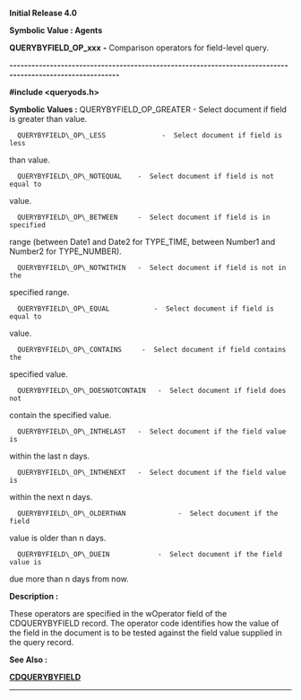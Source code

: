 




<!--
 /\* Font Definitions \*/
 @font-face
 {font-family:Helv;
 panose-1:2 11 6 4 2 2 2 3 2 4;}
@font-face
 {font-family:"Cambria Math";
 panose-1:2 4 5 3 5 4 6 3 2 4;}
 /\* Style Definitions \*/
 p.MsoNormal, li.MsoNormal, div.MsoNormal
 {margin-top:0cm;
 margin-right:0cm;
 margin-bottom:8.0pt;
 margin-left:0cm;
 line-height:107%;
 font-size:11.0pt;
 font-family:"Calibri",sans-serif;}
.MsoChpDefault
 {font-size:11.0pt;}
.MsoPapDefault
 {margin-bottom:8.0pt;
 line-height:107%;}
 /\* Page Definitions \*/
 @page WordSection1
 {size:612.0pt 792.0pt;
 margin:72.0pt 72.0pt 72.0pt 72.0pt;}
div.WordSection1
 {page:WordSection1;}
-->




**Initial Release 4.0**



**Symbolic Value : Agents**



**QUERYBYFIELD\_OP\_xxx** **-** Comparison
operators for field-level query.


**----------------------------------------------------------------------------------------------------------**



**#include <queryods.h>**


 **Symbolic Values :**      QUERYBYFIELD\_OP\_GREATER      -  Select document if field is
greater than value.  

  

      QUERYBYFIELD\_OP\_LESS              -  Select document if field is less
than value.  

  

      QUERYBYFIELD\_OP\_NOTEQUAL    -  Select document if field is not equal to
value.  

  

      QUERYBYFIELD\_OP\_BETWEEN     -  Select document if field is in specified
range (between Date1 and Date2 for TYPE\_TIME, between Number1 and Number2 for
TYPE\_NUMBER).  

  

      QUERYBYFIELD\_OP\_NOTWITHIN   -  Select document if field is not in the
specified range.  

  

      QUERYBYFIELD\_OP\_EQUAL           -  Select document if field is equal to
value.  

  

      QUERYBYFIELD\_OP\_CONTAINS     -  Select document if field contains the
specified value.  

  

      QUERYBYFIELD\_OP\_DOESNOTCONTAIN   -  Select document if field does not
contain the specified value.  

  

      QUERYBYFIELD\_OP\_INTHELAST   -  Select document if the field value is
within the last n days.  

  

      QUERYBYFIELD\_OP\_INTHENEXT   -  Select document if the field value is
within the next n days.  

  

      QUERYBYFIELD\_OP\_OLDERTHAN             -  Select document if the field
value is older than n days.  

  

      QUERYBYFIELD\_OP\_DUEIN            -  Select document if the field value is
due more than n days from now.  

  




**Description :**



These
operators are specified in the wOperator field of the CDQUERYBYFIELD record. 
The operator code identifies how the value of the field in the document is to
be tested against the field value supplied in the query record.


 **See Also :**


**[CDQUERYBYFIELD](CDQUERYBYFIELD.md)**



----------------------------------------------------------------------------------------------------------


 





